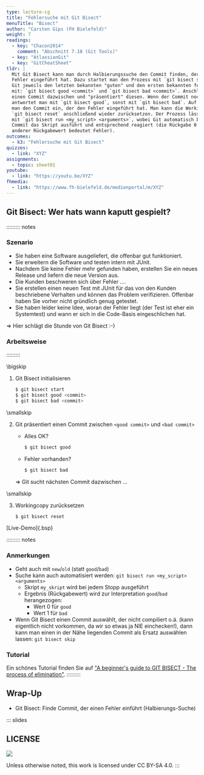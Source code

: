```yaml
---
type: lecture-cg
title: "Fehlersuche mit Git Bisect"
menuTitle: "Bisect"
author: "Carsten Gips (FH Bielefeld)"
weight: 7
readings:
  - key: "Chacon2014"
    comment: "Abschnitt 7.10 (Git Tools)"
  - key: "AtlassianGit"
  - key: "GitCheatSheet"
tldr: |
  Mit Git Bisect kann man durch Halbierungssuche den Commit finden, der einen bestimmten
  Fehler eingeführt hat. Dazu startet man den Prozess mit `git bisect start` und teilt
  Git jeweils den letzten bekannten "guten" und den ersten bekannten fehlerhaften Commit
  mit: `git bisect good <commit>` und `git bisect bad <commit>`. Anschließend sucht Git
  einen Commit dazwischen und "präsentiert" diesen. Wenn der Commit noch fehlerfrei ist,
  antwortet man mit `git bisect good`, sonst mit `git bisect bad`. Auf diese Weise grenzt
  man den Commit ein, der den Fehler eingeführt hat. Man kann die Workingcopy mit
  `git bisect reset` anschließend wieder zurücksetzen. Der Prozess lässt sich automatisieren
  mit `git bisect run <my_script> <arguments>`, wobei Git automatisch bei jedem untersuchten
  Commit das Skript ausführt und entsprechend reagiert (die Rückgabe 0 bedeutet dabei OK, ein
  anderer Rückgabewert bedeutet Fehler).
outcomes:
  - k3: "Fehlersuche mit Git Bisect"
quizzes:
  - link: "XYZ"
assignments:
  - topic: sheet01
youtube:
  - link: "https://youtu.be/XYZ"
fhmedia:
  - link: "https://www.fh-bielefeld.de/medienportal/m/XYZ"
---
```



## Git Bisect: Wer hats wann kaputt gespielt?

::::::::: notes
### Szenario

*   Sie haben eine Software ausgeliefert, die offenbar gut funktioniert.
*   Sie erweitern die Software und testen intern mit JUnit.
*   Nachdem Sie keine Fehler mehr gefunden haben, erstellen Sie ein neues
    Release und liefern die neue Version aus.
*   Die Kunden beschweren sich über Fehler ....
*   Sie erstellen einen neuen Test mit JUnit für das von den Kunden beschriebene
    Verhalten und können das Problem verifizieren. Offenbar haben Sie vorher
    nicht gründlich genug getestet.
*   Sie haben leider keine Idee, woran der Fehler liegt (der Test ist eher
    ein Systemtest) und wann er sich in die Code-Basis eingeschlichen hat.

=> Hier schlägt die Stunde von Git Bisect :-)

### Arbeitsweise
:::::::::


\bigskip

1.  Git Bisect initialisieren

    ```sh
    $ git bisect start
    $ git bisect good <commit>
    $ git bisect bad <commit>
    ```

\smallskip

2.  Git präsentiert einen Commit zwischen `<good commit>` und `<bad commit>`
    *   Alles OK?

        ```sh
        $ git bisect good
        ```

    *   Fehler vorhanden?

        ```sh
        $ git bisect bad
        ```

    => Git sucht nächsten Commit dazwischen ...

\smallskip

3.  Workingcopy zurücksetzen

    ```sh
    $ git bisect reset
    ```

[Live-Demo]{.bsp}


::::::::: notes
### Anmerkungen

*   Geht auch mit `new`/`old` (statt `good`/`bad`)
*   Suche kann auch automatisiert werden: `git bisect run <my_script> <arguments>`
    *   Skript `my_skript` wird bei jedem Stopp ausgeführt
    *   Ergebnis (Rückgabewert) wird zur Interpretation `good`/`bad` herangezogen:
        *   Wert 0 für `good`
        *   Wert 1 für `bad`
*   Wenn Git Bisect einen Commit auswählt, der nicht compiliert o.ä.
    (kann eigentlich nicht vorkommen, da wir so etwas ja NIE einchecken!),
    dann kann man einen in der Nähe liegenden Commit als Ersatz
    auswählen lassen: `git bisect skip`

### Tutorial

Ein schönes Tutorial finden Sie auf
["A beginner's guide to GIT BISECT - The process of elimination"](https://www.metaltoad.com/blog/beginners-guide-git-bisect-process-elimination).
:::::::::


## Wrap-Up

*   Git Bisect: Finde Commit, der einen Fehler einführt (Halbierungs-Suche)







<!-- DO NOT REMOVE - THIS IS A LAST SLIDE TO INDICATE THE LICENSE AND POSSIBLE EXCEPTIONS (IMAGES, ...). -->
::: slides
## LICENSE
![](https://licensebuttons.net/l/by-sa/4.0/88x31.png)

Unless otherwise noted, this work is licensed under CC BY-SA 4.0.
:::

